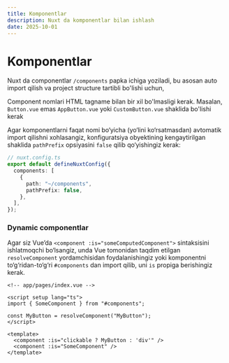 ```yaml
---
title: Komponentlar
description: Nuxt da komponentlar bilan ishlash
date: 2025-10-01
---
```


# Komponentlar

<div class="my-md-content">

Nuxt da componentlar `/components` papka ichiga yoziladi, bu asosan auto import qilish va project structure tartibli bo'lishi uchun,

Component nomlari HTML tagname bilan bir xil bo'lmasligi kerak.
Masalan, `Button.vue` emas `AppButton.vue` yoki `CustomButton.vue` shaklida bo'lishi kerak

Agar komponentlarni faqat nomi bo‘yicha (yo‘lini ko‘rsatmasdan) avtomatik import qilishni xohlasangiz, konfiguratsiya obyektining kengaytirilgan shaklida `pathPrefix` opsiyasini `false` qilib qo‘yishingiz kerak:

```ts
// nuxt.config.ts
export default defineNuxtConfig({
  components: [
    {
      path: "~/components",
      pathPrefix: false,
    },
  ],
});
```

<h3 class="my-section-tag">Dynamic componentlar</h3>

Agar siz Vue’da `<component :is="someComputedComponent">` sintaksisini ishlatmoqchi bo‘lsangiz, unda Vue tomonidan taqdim etilgan `resolveComponent` yordamchisidan foydalanishingiz yoki komponentni to‘g‘ridan-to‘g‘ri `#components` dan import qilib, uni `is` propiga berishingiz kerak.

```vue
<!-- app/pages/index.vue -->

<script setup lang="ts">
import { SomeComponent } from "#components";

const MyButton = resolveComponent("MyButton");
</script>

<template>
  <component :is="clickable ? MyButton : 'div'" />
  <component :is="SomeComponent" />
</template>
```
